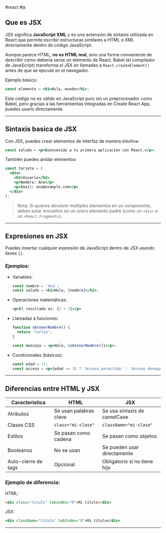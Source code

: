 #react #js

## Que es JSX

JSX significa **JavaScript XML** y es una extensión de sintaxis utilizada en React que permite escribir estructuras similares a HTML o XML directamente dentro de código JavaScript.

Aunque parece HTML, **no es HTML real**, sino una forma conveniente de describir cómo debería verse un elemento de React. Babel (el compilador de JavaScript) transforma el JSX en llamadas a `React.createElement()` antes de que se ejecute en el navegador.

Ejemplo básico:
```jsx
const elemento = <h1>Hola, mundo</h1>;
```

Este código no es válido en JavaScript puro sin un preprocesador como Babel, pero gracias a las herramientas integradas en Create React App, puedes usarlo directamente.

---

## Sintaxis basica de JSX

Con JSX, puedes crear elementos de interfaz de manera intuitiva:

```jsx
const saludo = <p>Bienvenido a tu primera aplicación con React.</p>;
```

También puedes anidar elementos:

```jsx
const tarjeta = (
  <div>
    <h2>Usuario</h2>
    <p>Nombre: Ana</p>
    <p>Email: ana@example.com</p>
  </div>
);
```

> Nota: Si quieres devolver múltiples elementos en un componente, deben estar envueltos en un único elemento padre (como un `<div>` o un `<React.Fragment>`).

---

## Expresiones en JSX

Puedes insertar cualquier expresión de JavaScript dentro de JSX usando llaves `{}`.

### Ejemplos:

- Variables:
  ```jsx
  const nombre = 'Ana';
  const saludo = <h1>Hola, {nombre}</h1>;
  ```

- Operaciones matemáticas:
  ```jsx
  <p>El resultado es: {5 + 3}</p>
  ```

- Llamadas a funciones:
  ```jsx
  function obtenerNombre() {
    return 'Carlos';
  }

  const mensaje = <p>Hola, {obtenerNombre()}</p>;
  ```

- Condicionales (básicos):
  ```jsx
  const edad = 17;
  const acceso = <p>{edad >= 18 ? 'Acceso permitido' : 'Acceso denegado'}</p>;
  ```

---

## Diferencias entre HTML y JSX

| Caracteristica        | HTML                          | JSX                           |
|-----------------------|-------------------------------|-------------------------------|
| Atributos             | Se usan palabras clave        | Se usa sintaxis de camelCase  |
| Clases CSS            | `class="mi-clase"`            | `className="mi-clase"`        |
| Estilos               | Se pasan como cadena          | Se pasan como objetos         |
| Booleanos             | No se usan                    | Se pueden usar directamente   |
| Auto-cierre de tags   | Opcional                      | Obligatorio si no tiene hijo  |

### Ejemplo de diferencia:

HTML:
```html
<div class="titulo" tabindex="0">Mi título</div>
```

JSX:
```jsx
<div className="titulo" tabIndex="0">Mi título</div>
```

---
